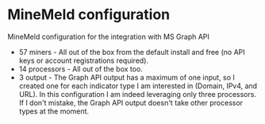 # MineMeld configuration
MineMeld configuration for the integration with MS Graph API


* 57 miners - All out of the box from the default install and free (no API keys or account registrations required).
* 14 processors - All out of the box too.
* 3 output - The Graph API output has a maximum of one input, so I created one for each indicator type I am interested in (Domain, IPv4, and URL). In this configuration I am indeed leveraging only three processors. If I don't mistake, the Graph API output doesn't take other processor types at the moment.
